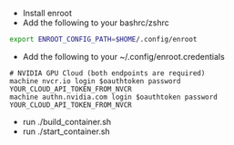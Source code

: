 * Install enroot
* Add the following to your bashrc/zshrc
```zsh
export ENROOT_CONFIG_PATH=$HOME/.config/enroot
```
* Add the following to your ~/.config/enroot.credentials

```
# NVIDIA GPU Cloud (both endpoints are required)
machine nvcr.io login $oauthtoken password YOUR_CLOUD_API_TOKEN_FROM_NVCR
machine authn.nvidia.com login $oauthtoken password YOUR_CLOUD_API_TOKEN_FROM_NVCR
```

* run ./build_container.sh
* run ./start_container.sh

